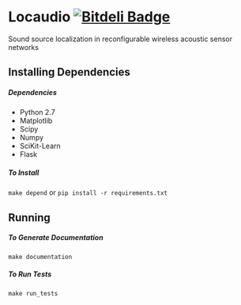 Locaudio [![Bitdeli Badge](https://d2weczhvl823v0.cloudfront.net/wallarelvo/locaudio/trend.png)](https://bitdeli.com/free "Bitdeli Badge")
========
Sound source localization in reconfigurable wireless acoustic sensor networks

## Installing Dependencies
##### Dependencies
- Python 2.7
- Matplotlib
- Scipy
- Numpy
- SciKit-Learn
- Flask

##### To Install
`make depend` or `pip install -r requirements.txt`

## Running
##### To Generate Documentation
`make documentation`

##### To Run Tests
`make run_tests`
